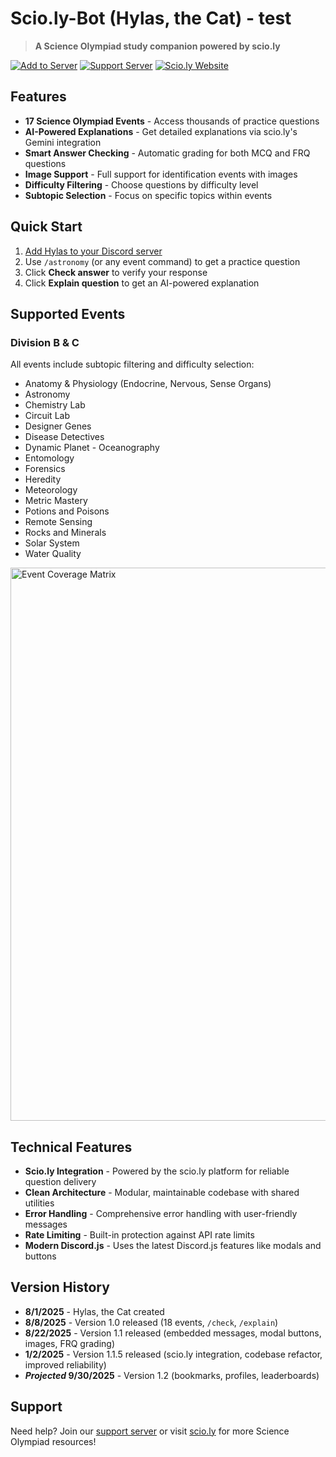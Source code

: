 # Scio.ly-Bot (Hylas, the Cat) - test

> **A Science Olympiad study companion powered by scio.ly**

[![Add to Server](https://img.shields.io/badge/Add%20to%20Server-7289DA?style=for-the-badge&logo=discord&logoColor=white)](https://tinyurl.com/hylasthecat2)
[![Support Server](https://img.shields.io/badge/Support%20Server-5865F2?style=for-the-badge&logo=discord&logoColor=white)](https://discord.gg/BG8aTQnc7k)
[![Scio.ly Website](https://img.shields.io/badge/Scio.ly-FF6B6B?style=for-the-badge&logo=web&logoColor=white)](https://scio.ly/)

## Features

- **17 Science Olympiad Events** - Access thousands of practice questions
- **AI-Powered Explanations** - Get detailed explanations via scio.ly's Gemini integration
- **Smart Answer Checking** - Automatic grading for both MCQ and FRQ questions
- **Image Support** - Full support for identification events with images
- **Difficulty Filtering** - Choose questions by difficulty level
- **Subtopic Selection** - Focus on specific topics within events

## Quick Start

1. [Add Hylas to your Discord server](https://tinyurl.com/hylasthecat2)
2. Use `/astronomy` (or any event command) to get a practice question
3. Click **Check answer** to verify your response
4. Click **Explain question** to get an AI-powered explanation

## Supported Events

### Division B & C
All events include subtopic filtering and difficulty selection:

- Anatomy & Physiology (Endocrine, Nervous, Sense Organs)
- Astronomy  
- Chemistry Lab
- Circuit Lab
- Designer Genes
- Disease Detectives
- Dynamic Planet - Oceanography
- Entomology
- Forensics
- Heredity
- Meteorology
- Metric Mastery
- Potions and Poisons
- Remote Sensing
- Rocks and Minerals
- Solar System
- Water Quality

<img width="1405" height="885" alt="Event Coverage Matrix" src="https://github.com/user-attachments/assets/f41d8305-b7b3-4f6a-9f0a-42dabf15243c" />

## Technical Features

- **Scio.ly Integration** - Powered by the scio.ly platform for reliable question delivery
- **Clean Architecture** - Modular, maintainable codebase with shared utilities
- **Error Handling** - Comprehensive error handling with user-friendly messages
- **Rate Limiting** - Built-in protection against API rate limits
- **Modern Discord.js** - Uses the latest Discord.js features like modals and buttons

## Version History

- **8/1/2025** - Hylas, the Cat created
- **8/8/2025** - Version 1.0 released (18 events, `/check`, `/explain`)
- **8/22/2025** - Version 1.1 released (embedded messages, modal buttons, images, FRQ grading)
- **1/2/2025** - Version 1.1.5 released (scio.ly integration, codebase refactor, improved reliability)
- **_Projected_ 9/30/2025** - Version 1.2 (bookmarks, profiles, leaderboards)

## Support

Need help? Join our [support server](https://discord.gg/BG8aTQnc7k) or visit [scio.ly](https://scio.ly/) for more Science Olympiad resources!

